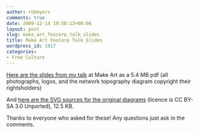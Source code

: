 ```yaml
---
author: robmyers
comments: true
date: 2009-12-14 19:58:13+00:00
layout: post
slug: make_art_foocorp_talk_slides
title: Make Art FooCorp Talk Slides
wordpress_id: 1817
categories:
- Free Culture
---
```


[Here are the slides from my talk](2009/12/14/foocorp_make_art_talk.pdf) at Make Art as a 5.4 MB pdf (all photographs, logos, and the network topography diagram copyright their rightsholders)  

  

And [here are the SVG sources for the original diagrams](2009/12/14/foocorp_talk_slide_sources.tar.gz) (licence is CC BY-SA 3.0 Unported), 12.5 KB.
  

Thanks to everyone who asked for these! Any questions just ask in the comments.






